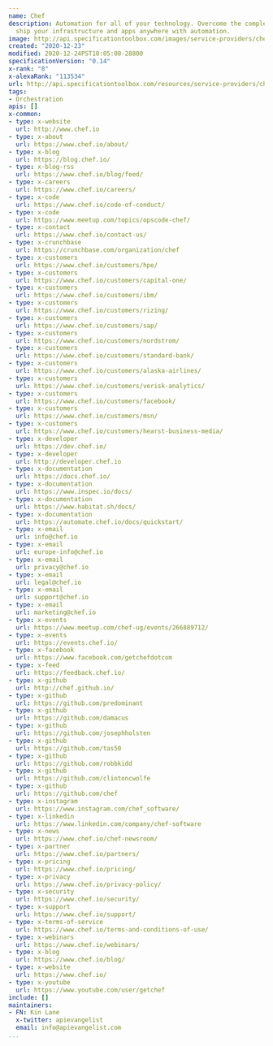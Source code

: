 ```yaml
---
name: Chef
description: Automation for all of your technology. Overcome the complexity and rapidly
  ship your infrastructure and apps anywhere with automation.
image: http://api.specificationtoolbox.com/images/service-providers/chef.jpg
created: "2020-12-23"
modified: 2020-12-24PST10:05:00-28800
specificationVersion: "0.14"
x-rank: "8"
x-alexaRank: "113534"
url: http://api.specificationtoolbox.com/resources/service-providers/chef/
tags:
- Orchestration
apis: []
x-common:
- type: x-website
  url: http://www.chef.io
- type: x-about
  url: https://www.chef.io/about/
- type: x-blog
  url: https://blog.chef.io/
- type: x-blog-rss
  url: https://www.chef.io/blog/feed/
- type: x-careers
  url: https://www.chef.io/careers/
- type: x-code
  url: https://www.chef.io/code-of-conduct/
- type: x-code
  url: https://www.meetup.com/topics/opscode-chef/
- type: x-contact
  url: https://www.chef.io/contact-us/
- type: x-crunchbase
  url: https://crunchbase.com/organization/chef
- type: x-customers
  url: https://www.chef.io/customers/hpe/
- type: x-customers
  url: https://www.chef.io/customers/capital-one/
- type: x-customers
  url: https://www.chef.io/customers/ibm/
- type: x-customers
  url: https://www.chef.io/customers/rizing/
- type: x-customers
  url: https://www.chef.io/customers/sap/
- type: x-customers
  url: https://www.chef.io/customers/nordstrom/
- type: x-customers
  url: https://www.chef.io/customers/standard-bank/
- type: x-customers
  url: https://www.chef.io/customers/alaska-airlines/
- type: x-customers
  url: https://www.chef.io/customers/verisk-analytics/
- type: x-customers
  url: https://www.chef.io/customers/facebook/
- type: x-customers
  url: https://www.chef.io/customers/msn/
- type: x-customers
  url: https://www.chef.io/customers/hearst-business-media/
- type: x-developer
  url: https://dev.chef.io/
- type: x-developer
  url: http://developer.chef.io
- type: x-documentation
  url: https://docs.chef.io/
- type: x-documentation
  url: https://www.inspec.io/docs/
- type: x-documentation
  url: https://www.habitat.sh/docs/
- type: x-documentation
  url: https://automate.chef.io/docs/quickstart/
- type: x-email
  url: info@chef.io
- type: x-email
  url: europe-info@chef.io
- type: x-email
  url: privacy@chef.io
- type: x-email
  url: legal@chef.io
- type: x-email
  url: support@chef.io
- type: x-email
  url: marketing@chef.io
- type: x-events
  url: https://www.meetup.com/chef-ug/events/266889712/
- type: x-events
  url: https://events.chef.io/
- type: x-facebook
  url: https://www.facebook.com/getchefdotcom
- type: x-feed
  url: https://feedback.chef.io/
- type: x-github
  url: http://chef.github.io/
- type: x-github
  url: https://github.com/predominant
- type: x-github
  url: https://github.com/damacus
- type: x-github
  url: https://github.com/josephholsten
- type: x-github
  url: https://github.com/tas50
- type: x-github
  url: https://github.com/robbkidd
- type: x-github
  url: https://github.com/clintoncwolfe
- type: x-github
  url: https://github.com/chef
- type: x-instagram
  url: https://www.instagram.com/chef_software/
- type: x-linkedin
  url: https://www.linkedin.com/company/chef-software
- type: x-news
  url: https://www.chef.io/chef-newsroom/
- type: x-partner
  url: https://www.chef.io/partners/
- type: x-pricing
  url: https://www.chef.io/pricing/
- type: x-privacy
  url: https://www.chef.io/privacy-policy/
- type: x-security
  url: https://www.chef.io/security/
- type: x-support
  url: https://www.chef.io/support/
- type: x-terms-of-service
  url: https://www.chef.io/terms-and-conditions-of-use/
- type: x-webinars
  url: https://www.chef.io/webinars/
- type: x-blog
  url: https://www.chef.io/blog/
- type: x-website
  url: https://www.chef.io/
- type: x-youtube
  url: https://www.youtube.com/user/getchef
include: []
maintainers:
- FN: Kin Lane
  x-twitter: apievangelist
  email: info@apievangelist.com
...
```

